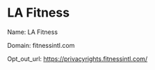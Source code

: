 # LA Fitness

Name: LA Fitness

Domain: fitnessintl.com

Opt_out_url: https://privacyrights.fitnessintl.com/

